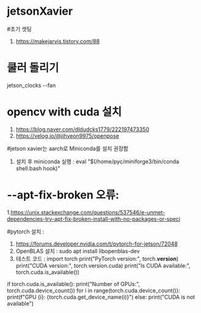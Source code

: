# jetsonXavier
#초기 셋팅
1. https://makejarvis.tistory.com/88
   
# 쿨러 돌리기
jetson_clocks --fan


# opencv with cuda 설치
1. https://blog.naver.com/dldudcks1779/222197473350
2. https://velog.io/@jihyeon9975/openpose

#jetson xavier는 aarch로 Miniconda를 설치 권장함
1. 설치 후 miniconda 실행 : eval "$(/home/pyc/miniforge3/bin/conda shell.bash hook)"

# --apt-fix-broken 오류:
1.https://unix.stackexchange.com/questions/537546/e-unmet-dependencies-try-apt-fix-broken-install-with-no-packages-or-speci

#pytorch 설치 :
1. https://forums.developer.nvidia.com/t/pytorch-for-jetson/72048
2. OpenBLAS 설치 : sudo apt install libopenblas-dev
3. 테스트 코드 :
import torch
print("PyTorch version:", torch.__version__)
print("CUDA version:", torch.version.cuda)
print("Is CUDA available:", torch.cuda.is_available())

if torch.cuda.is_available():
    print("Number of GPUs:", torch.cuda.device_count())
    for i in range(torch.cuda.device_count()):
        print(f"GPU {i}: {torch.cuda.get_device_name(i)}")
else:
    print("CUDA is not available")
